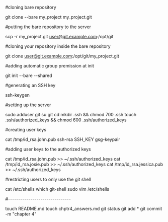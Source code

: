 #cloning  bare repository

 git clone --bare my_project my_project.git

#putting the bare repository to the server

 scp -r my_project.git user@git.example.com:/opt/git

#cloning your repository inside the bare repository

 git clone user@git.example.com:/opt/git/my_project.git

#adding automatic group premission at init

 git init --bare --shared

#generating an SSH key

 ssh-keygen

#setting up the server

 sudo adduser git
 su git
 cd
 mkdir .ssh && chmod 700 .ssh
 touch .ssh/authorized_keys && chmod 600 .ssh/authorized_keys

#creating user keys

cat /tmp/id_rsa.john.pub
ssh-rsa SSH_KEY gsg-keypair

#adding user keys to the authorized keys

 cat /tmp/id_rsa.john.pub >> ~/.ssh/authorized_keys
 cat /tmp/id_rsa.josie.pub >> ~/.ssh/authorized_keys
 cat /tmp/id_rsa.jessica.pub >> ~/.ssh/authorized_keys

#restricting users to only use the git shell

 cat /etc/shells
 which git-shell
 sudo vim /etc/shells


#-------------------------------

touch README.md
touch chptr4_answers.md
git status
git add *
git commit -m "chapter 4"